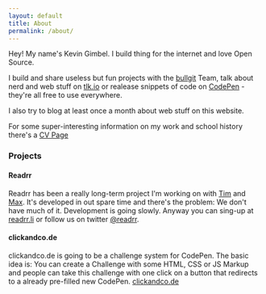 ```yaml
---
layout: default
title: About
permalink: /about/
---
```


Hey! My name's Kevin Gimbel. I build thing for the internet and love Open Source. 

I build and share useless but fun projects with the [bullgit](http://bullgit.github.io) Team, talk about nerd and web stuff on [tlk.io](http://tlk.io/codepen) or realease snippets of code on [CodePen](http://codepen.io/kevingimbel) - they're all free to use everywhere.

I also try to blog at least once a month about web stuff on this website.

For some super-interesting information on my work and school history there's a [CV Page](/cv/)

### Projects

#### Readrr
Readrr has been a really long-term project I'm working on with [Tim](http://timpietrusky.com) and [Max](http://myxotod.de). It's developed in out spare time and there's the problem: We don't have much of it. Development is going slowly. Anyway you can sing-up at [readrr.li](http://readrr.li) or follow us on twitter [@readrr](http://twitter.com/readrr).

#### clickandco.de
clickandco.de is going to be a challenge system for CodePen. The basic idea is: You can create a Challenge with some HTML, CSS or JS Markup and people can take this challenge with one click on a button that redirects to a already pre-filled new CodePen.
[clickandco.de](http://clickandco.de)